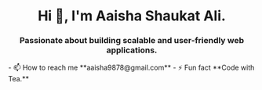 <h1 align="center">Hi 👋, I'm Aaisha Shaukat Ali.</h1> <h3 align="center">Passionate about building scalable and user-friendly web applications.</h3> 
- 📫 How to reach me **aaisha9878@gmail.com** 
- ⚡ Fun fact **Code with Tea.**
